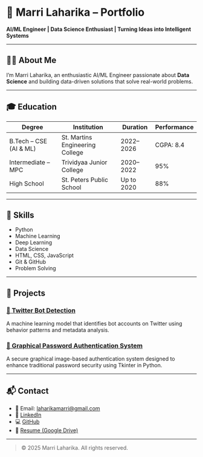 # 🌟 Marri Laharika – Portfolio

**AI/ML Engineer | Data Science Enthusiast | Turning Ideas into Intelligent Systems**

---

## 👩‍💻 About Me

I’m Marri Laharika, an enthusiastic AI/ML Engineer passionate about **Data Science** and building data-driven solutions that solve real-world problems.

---

## 🎓 Education

| Degree                       | Institution                    | Duration     | Performance |
|-----------------------------|--------------------------------|--------------|-------------|
| B.Tech – CSE (AI & ML)      | St. Martins Engineering College | 2022–2026    | CGPA: 8.4   |
| Intermediate – MPC          | Trividyaa Junior College       | 2020–2022    | 95%         |
| High School                 | St. Peters Public School       | Up to 2020   | 88%         |

---

## 💼 Skills

- Python  
- Machine Learning  
- Deep Learning  
- Data Science  
- HTML, CSS, JavaScript  
- Git & GitHub  
- Problem Solving  

---

## 🚀 Projects

### [🔗 Twitter Bot Detection](https://github.com/laharika0127/detecting-twitter-bots)
A machine learning model that identifies bot accounts on Twitter using behavior patterns and metadata analysis.

### [🔐 Graphical Password Authentication System](https://github.com/laharika0127/graphical-password-authentication)
A secure graphical image-based authentication system designed to enhance traditional password security using Tkinter in Python.

---

## 📬 Contact

- 📧 Email: [laharikamarri@gmail.com](mailto:laharikamarri@gmail.com)  
- 🔗 [LinkedIn](https://www.linkedin.com/in/laharikamarri/)  
- 💻 [GitHub](https://github.com/laharika0127)  
- 📄 [Resume (Google Drive)](https://drive.google.com/file/d/16Vh_1Utb96JZwlknwgifKvluuLgx3Gg7/view)

---

> © 2025 Marri Laharika. All rights reserved.
